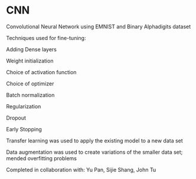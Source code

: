 # CNN
Convolutional Neural Network using EMNIST and Binary Alphadigits dataset


Techniques used for fine-tuning:

Adding Dense layers

Weight initialization

Choice of activation function

Choice of optimizer

Batch normalization

Regularization

Dropout

Early Stopping

Transfer learning was used to apply the existing model to a new data set

Data augmentation was used to create variations of the smaller data set; mended overfitting problems


Completed in collaboration with:
Yu Pan, 
Sijie Shang, 
John Tu

